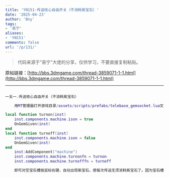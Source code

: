 ```yaml
---
title: 'YN151-传送核心自由开关（不消耗紫宝石）'
date: '2025-04-23'
author: 'Bny'
tags:
- '易宁'
aliases:
- 'YN151'
comments: false
url: '/p/131/'
---
```


> 代码来源于“易宁”大佬的分享，仅供学习，不要直接复制粘贴。

原帖链接：[http://bbs.3dmgame.com/thread-3859071-1-1.html](http://bbs.3dmgame.com/thread-3859071-1-1.html)

---

```lua  

一五一.传送核心自由开关（不消耗紫宝石）

	用MT管理器打开游戏目录/assets/scripts/prefabs/telebase_gemsocket.lua文件，在inst:AddComponent("inspectable")的下一行插入以下内容：

local function turnon(inst)
	inst.components.machine.ison = true
	OnGemGiven(inst)
end
local function turnoff(inst)
	inst.components.machine.ison = false
	OnGemGiven(inst)
end
	inst:AddComponent("machine")
	inst.components.machine.turnonfn = turnon
	inst.components.machine.turnofffn = turnoff

	即可对空宝石槽按鼠标右键，自动出现紫宝石，使每次传送无须消耗紫宝石了。因为宝石槽上的宝石可以拿走，也可以无限刷紫宝石

```  

